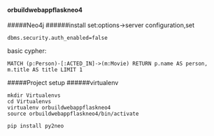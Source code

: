 #### orbuildwebappflaskneo4
#####Neo4j
######install
set:options->server configuration,set
```
dbms.security.auth_enabled=false
```
basic cypher:
```
MATCH (p:Person)-[:ACTED_IN]->(m:Movie) RETURN p.name AS person, m.title AS title LIMIT 1
```

#####Project setup
######virtualenv
```
mkdir Virtualenvs
cd Virtualenvs
virtualenv orbuildwebappflaskneo4
source orbuildwebappflaskneo4/bin/activate
```
```
pip install py2neo
```
